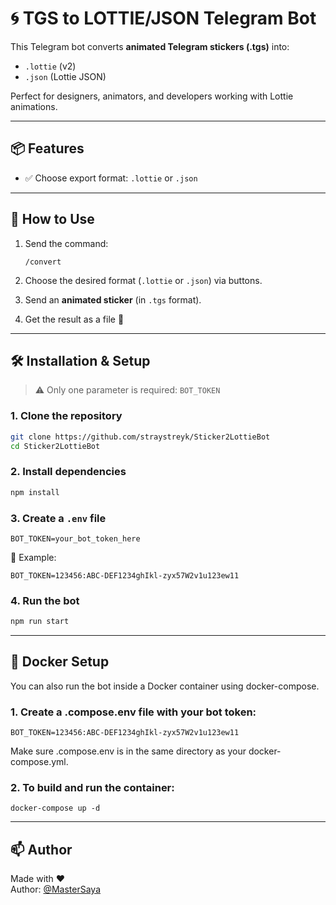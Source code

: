 # 🌀 TGS to LOTTIE/JSON Telegram Bot

This Telegram bot converts **animated Telegram stickers (.tgs)** into:
- `.lottie` (v2)
- `.json` (Lottie JSON)

Perfect for designers, animators, and developers working with Lottie animations.

---

## 📦 Features

- ✅ Choose export format: `.lottie` or `.json`
---

## 🚀 How to Use

1. Send the command:
   ```
   /convert
   ```

2. Choose the desired format (`.lottie` or `.json`) via buttons.

3. Send an **animated sticker** (in `.tgs` format).

4. Get the result as a file 🎉

---

## 🛠️ Installation & Setup

> ⚠️ Only one parameter is required: `BOT_TOKEN`

### 1. Clone the repository

```bash
git clone https://github.com/straystreyk/Sticker2LottieBot
cd Sticker2LottieBot
```

### 2. Install dependencies

```bash
npm install
```

### 3. Create a `.env` file

```env
BOT_TOKEN=your_bot_token_here
```

📌 Example:

```env
BOT_TOKEN=123456:ABC-DEF1234ghIkl-zyx57W2v1u123ew11
```

### 4. Run the bot

```bash
npm run start
```
---

## 🐳 Docker Setup

You can also run the bot inside a Docker container using docker-compose.

### 1. Create a .compose.env file with your bot token:

```env
BOT_TOKEN=123456:ABC-DEF1234ghIkl-zyx57W2v1u123ew11
```
Make sure .compose.env is in the same directory as your docker-compose.yml.

### 2. To build and run the container:

```
docker-compose up -d
```

---

## 📫 Author

Made with ❤️  
Author: [@MasterSaya](https://t.me/MasterSaya)
